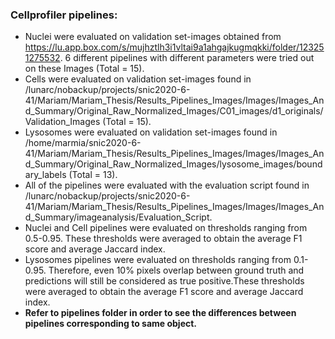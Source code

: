 ### Cellprofiler pipelines: 
- Nuclei were evaluated on validation set-images obtained from https://lu.app.box.com/s/mujhztlh3i1vltai9a1ahgajkugmqkki/folder/123251275532. 6 different pipelines with different parameters were tried out on these Images (Total = 15).
- Cells were evaluated on validation set-images found in /lunarc/nobackup/projects/snic2020-6-41/Mariam/Mariam_Thesis/Results_Pipelines_Images/Images/Images_And_Summary/Original_Raw_Normalized_Images/C01_images/d1_originals/Validation_Images (Total = 15).
- Lysosomes were evaluated on validation set-images found in /home/marmia/snic2020-6-41/Mariam/Mariam_Thesis/Results_Pipelines_Images/Images/Images_And_Summary/Original_Raw_Normalized_Images/lysosome_images/boundary_labels (Total = 13).
- All of the pipelines were evaluated with the evaluation script found in /lunarc/nobackup/projects/snic2020-6-41/Mariam/Mariam_Thesis/Results_Pipelines_Images/Images/Images_And_Summary/imageanalysis/Evaluation_Script.
- Nuclei and Cell pipelines were evaluated on thresholds ranging from 0.5-0.95. These thresholds were averaged to obtain the average F1 score and average Jaccard index.
- Lysosomes pipelines were evaluated on thresholds ranging from 0.1-0.95. Therefore, even 10% pixels overlap between ground truth and predictions will still be considered as true positive.These thresholds were averaged to obtain the average F1 score and average Jaccard index.
- **Refer to pipelines folder in order to see the differences between pipelines corresponding to same object.**
